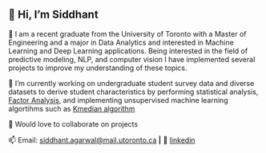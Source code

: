 ## 👋 Hi, I’m Siddhant

👀 I am a recent graduate from the University of Toronto with a Master of Engineering and a major in Data Analytics and interested in Machine Learning and Deep Learning applications. Being interested in the field of predictive modeling, NLP, and computer vision I have implemented several projects to improve my understanding of these topics.

🌱 I’m currently working on undergraduate student survey data and diverse datasets to derive student characteristics by performing statistical analysis, [Factor Analysis][factor], and implementing unsupervised machine learning algortihms such as [Kmedian algorithm][kmedian]

💬 Would love to collaborate on projects

📫 Email: siddhant.agarwal@mail.utoronto.ca **|** 
👔 [linkedin][linkedin]

[linkedin]: https://www.linkedin.com/in/siddhant-agarwal-uoft/
[kmedian]: https://github.com/Siddhantmest/Kmedian.git
[factor]: https://github.com/Siddhantmest/factor-analysis.git
